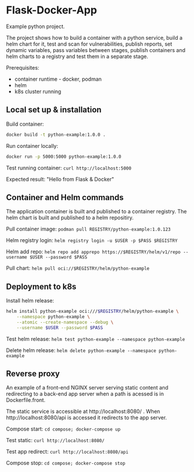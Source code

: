# Flask-Docker-App

Example python project.

The project shows how to build a container with a python service, build a helm chart for it,
test and scan for vulnerabilities, publish reports, set dynamic variables, pass variables between stages,
publish containers and helm charts to a registry and test them in a separate stage.

Prerequisites: 
* container runtime - docker, podman
* helm
* k8s cluster running

## Local set up & installation

Build container: 

```bash
docker build -t python-example:1.0.0 .
```

Run container locally: 

```bash
docker run -p 5000:5000 python-example:1.0.0 
```

Test running container: `curl http://localhost:5000`

Expected result: "Hello from Flask & Docker"

## Container and Helm commands

The application container is built and published to a container registry. The helm chart is built and published to a helm repositiry.

Pull container image: `podman pull REGISTRY/python-example:1.0.123`

Helm registry login: `helm registry login -u $USER -p $PASS $REGISTRY`

Helm add repo: `helm repo add apprepo https://$REGISTRY/helm/v1/repo --username $USER --password $PASS`

Pull chart: `helm pull oci://$REGISTRY/helm/python-example`

## Deployment to k8s


Install helm release:

```bash
helm install python-example oci:///$REGISTRY/helm/python-example \
    --namespace python-example \
    --atomic --create-namespace --debug \
    --username $USER --password $PASS
```

Test helm release: `helm test python-example --namespace python-example`

Delete helm release: `helm delete python-example --namespace python-example`

## Reverse proxy
An example of a front-end NGINX server serving static content and redirecting to a back-end app server when a path is acessed is in Dockerfile.front. 

The static service is accessible at http://localhost:8080/ . When http://localhost:8080/api is accessed it redirects to the app server.

Compose start: `cd compose; docker-compose up`

Test static: `curl http://localhost:8080/`

Test app redirect: `curl http://localhost:8080/api`

Compose stop: `cd compose; docker-compose stop`  
